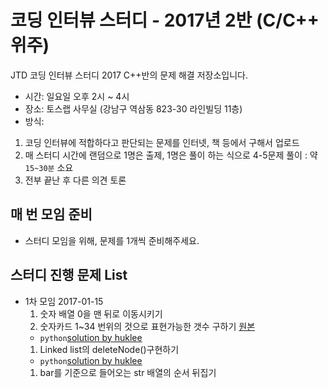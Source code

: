 # 코딩 인터뷰 스터디 - 2017년 2반 (C/C++ 위주)
JTD 코딩 인터뷰 스터디 2017 C++반의 문제 해결 저장소입니다.

- 시간: 일요일 오후 2시 ~ 4시
- 장소: 토스랩 사무실 (강남구 역삼동 823-30 라인빌딩 11층)
- 방식:

1. 코딩 인터뷰에 적합하다고 판단되는 문제를 인터넷, 책 등에서 구해서 업로드
2. 매 스터디 시간에 랜덤으로 1명은 출제, 1명은 풀이 하는 식으로 4-5문제 풀이 : 약 `15~30분` 소요
3. 전부 끝난 후 다른 의견 토론

## 매 번 모임 준비
- 스터디 모임을 위해, 문제를 1개씩 준비해주세요.

## 스터디 진행 문제 List
 - 1차 모임 2017-01-15
   1. 숫자 배열 0을 맨 뒤로 이동시키기
   1. 숫자카드 1~34 번위의 것으로 표현가능한 갯수 구하기 [원본](http://www.jungol.co.kr/bbs/board.php?bo_table=pbank&wr_id=683&sca=30)
     - `python`[solution by huklee](https://github.com/JoinTogetherDevelopers/CodingStudy201702/blob/master/day1/1-2_huklee.py)
   1. Linked list의 deleteNode()구현하기
     - `python`[solution by huklee](https://github.com/JoinTogetherDevelopers/CodingStudy201702/blob/master/day1/1-3_huklee.py)
   1. bar를 기준으로 들어오는 str 배열의 순서 뒤집기
